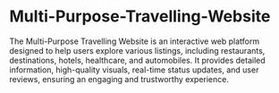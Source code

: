 # Multi-Purpose-Travelling-Website
The Multi-Purpose Travelling Website is an interactive web platform designed to help users explore various listings, including restaurants, destinations, hotels, healthcare, and automobiles. It provides detailed information, high-quality visuals, real-time status updates, and user reviews, ensuring an engaging and trustworthy experience.
